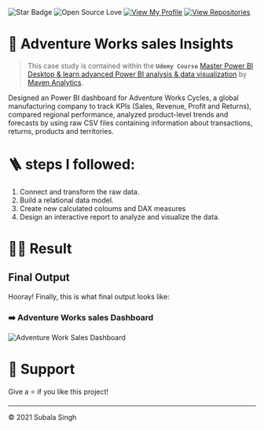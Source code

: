 ![Star Badge](https://img.shields.io/static/v1?label=%F0%9F%8C%9F&message=If%20Useful&style=style=flat&color=BC4E99)
![Open Source Love](https://badges.frapsoft.com/os/v1/open-source.svg?v=103)
[![View My Profile](https://img.shields.io/badge/View-My_Profile-green?logo=GitHub)](https://github.com/subalasingh)
[![View Repositories](https://img.shields.io/badge/View-My_Repositories-blue?logo=GitHub)](https://github.com/subalasingh?tab=repositories)

# 🌟 Adventure Works sales Insights 

> This case study is contained within the **`Udemy Course`**  [Master Power BI Desktop & learn advanced Power BI analysis & data visualization](https://wipro.udemy.com/course/microsoft-power-bi-up-running-with-power-bi-desktop/) by [Maven Analytics](https://wipro.udemy.com/user/maven-analytics/).

Designed an Power BI dashboard for Adventure Works Cycles, a global manufacturing company to track KPIs (Sales, Revenue, Profit and Returns), compared regional performance, analyzed product-level trends and forecasts by using raw CSV files containing information about transactions, returns, products and territories.

# 🪜 steps I followed:
1. Connect and transform the raw data.
2. Build a relational data model.
3. Create new calculated coloums and DAX measures
4. Design an interactive report to analyze and visualize the data.

# 🧙‍♂️ Result

 ## Final Output
Hooray! Finally, this is what final output looks like:

### ➡️ **Adventure Works sales Dashboard**

![Adventure Work Sales Dashboard](https://user-images.githubusercontent.com/90029373/170193205-b39ddcae-87b8-4fcc-958b-8f654a679de4.png)

# 👏 Support

Give a ⭐️ if you like this project!
___________________________________

<p>&copy; 2021 Subala Singh</p>
